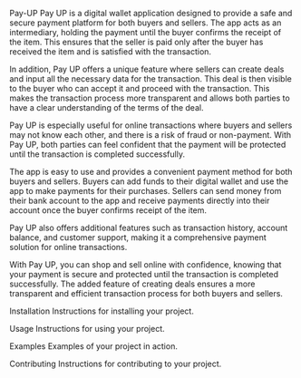 Pay-UP
Pay UP is a digital wallet application designed to provide a safe and secure payment platform for both buyers and sellers. The app acts as an intermediary, holding the payment until the buyer confirms the receipt of the item. This ensures that the seller is paid only after the buyer has received the item and is satisfied with the transaction.

In addition, Pay UP offers a unique feature where sellers can create deals and input all the necessary data for the transaction. This deal is then visible to the buyer who can accept it and proceed with the transaction. This makes the transaction process more transparent and allows both parties to have a clear understanding of the terms of the deal.

Pay UP is especially useful for online transactions where buyers and sellers may not know each other, and there is a risk of fraud or non-payment. With Pay UP, both parties can feel confident that the payment will be protected until the transaction is completed successfully.

The app is easy to use and provides a convenient payment method for both buyers and sellers. Buyers can add funds to their digital wallet and use the app to make payments for their purchases. Sellers can send money from their bank account to the app and receive payments directly into their account once the buyer confirms receipt of the item.

Pay UP also offers additional features such as transaction history, account balance, and customer support, making it a comprehensive payment solution for online transactions.

With Pay UP, you can shop and sell online with confidence, knowing that your payment is secure and protected until the transaction is completed successfully. The added feature of creating deals ensures a more transparent and efficient transaction process for both buyers and sellers.

Installation
Instructions for installing your project.

Usage
Instructions for using your project.

Examples
Examples of your project in action.

Contributing
Instructions for contributing to your project.

